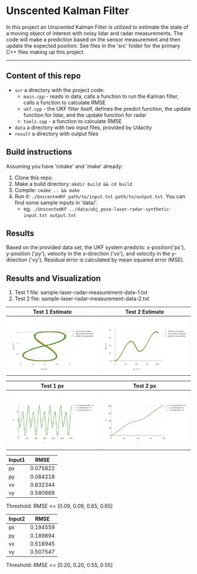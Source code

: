 # Unscented Kalman Filter
In this project an Unscented Kalman Filter is utilized to estimate the state of a moving object of interest with noisy lidar and radar measurements. The code will make a prediction based on the sensor measurement and then update the expected position. See files in the 'src' folder for the primary C++ files making up this project.


---

## Content of this repo
- `scr`  a directory with the project code:
  - `main.cpp` - reads in data, calls a function to run the Kalman filter, calls a function to calculate RMSE
  - `ukf.cpp` - the UKF filter itself, defines the predict function, the update function for lidar, and the update function for radar
  - `tools.cpp` - a function to calculate RMSE
- `data`  a directory with two input files, provided by Udacity
- `result`  a directory with output files


## Build instructions
Assuming you have 'cmake' and 'make' already:
1. Clone this repo.
2. Make a build directory: `mkdir build && cd build`
3. Compile: `cmake .. && make`
4. Run it: `./UnscentedKF path/to/input.txt path/to/output.txt`. You can find some sample inputs in 'data/'.
   * eg. `./UnscentedKF ../data/obj_pose-laser-radar-synthetic-input.txt output.txt`
   

## Results
Based on the provided data set, the UKF system predicts: x-position('px'), y-position ('py'), velocity in the x-direction ('vx'), and velocity in the y-direction ('vy'). Residual error is calculated by mean squared error (MSE).



## Results and Visualization
1. Test 1 file: sample-laser-radar-measurement-data-1.txt
1. Test 2 file: sample-laser-radar-measurement-data-2.txt


| Test 1 Estimate            | Test 2 Estimate                                           |
| -------------------------- |----------------------------------------------------------|
| ![txt1](result/test1_estimate.png)     | ![txt2](result/test2_estimate.png)   |


| Test 1 px            | Test 2 px                                           |
| -------------------------- |----------------------------------------------------------|
| ![txt1](result/test1_px.png)     | ![txt2](result/test2_px.png)   |




| Input1 |   RMSE   |
| ----- | ------- |
|  px   | 0.075822 |
|  py   | 0.084218 |
|  vx   | 0.632344 |
|  vy   | 0.580668 |

Threshold: RMSE <= [0.09, 0.09, 0.65, 0.65]



| Input2 |   RMSE   |
| ----- | ------- |
|  px   | 0.194559 |
|  py   | 0.189894 |
|  vx   | 0.518945 |
|  vy   | 0.507547 |

Threshold: RMSE <= [0.20, 0.20, 0.55, 0.55]



